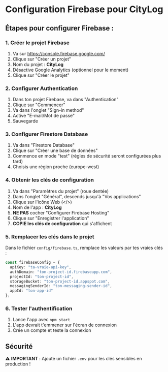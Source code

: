 # Configuration Firebase pour CityLog

## Étapes pour configurer Firebase :

### 1. Créer le projet Firebase
1. Va sur https://console.firebase.google.com/
2. Clique sur "Créer un projet"
3. Nom du projet : **CityLog**
4. Désactive Google Analytics (optionnel pour le moment)
5. Clique sur "Créer le projet"

### 2. Configurer Authentication
1. Dans ton projet Firebase, va dans "Authentication"
2. Clique sur "Commencer"
3. Va dans l'onglet "Sign-in method"
4. Active "E-mail/Mot de passe"
5. Sauvegarde

### 3. Configurer Firestore Database
1. Va dans "Firestore Database"
2. Clique sur "Créer une base de données"
3. Commence en mode "test" (règles de sécurité seront configurées plus tard)
4. Choisis une région proche (europe-west)

### 4. Obtenir les clés de configuration
1. Va dans "Paramètres du projet" (roue dentée)
2. Dans l'onglet "Général", descends jusqu'à "Vos applications"
3. Clique sur l'icône Web (</>)
4. Nom de l'app : **CityLog**
5. **NE PAS** cocher "Configurer Firebase Hosting"
6. Clique sur "Enregistrer l'application"
7. **COPIE les clés de configuration** qui s'affichent

### 5. Remplacer les clés dans le projet
Dans le fichier `config/firebase.ts`, remplace les valeurs par tes vraies clés :

```typescript
const firebaseConfig = {
  apiKey: "ta-vraie-api-key",
  authDomain: "ton-project-id.firebaseapp.com",
  projectId: "ton-project-id",
  storageBucket: "ton-project-id.appspot.com",
  messagingSenderId: "ton-messaging-sender-id",
  appId: "ton-app-id"
};
```

### 6. Tester l'authentification
1. Lance l'app avec `npm start`
2. L'app devrait t'emmener sur l'écran de connexion
3. Crée un compte et teste la connexion

## Sécurité
⚠️ **IMPORTANT** : Ajoute un fichier `.env` pour les clés sensibles en production !
